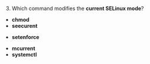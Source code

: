 3. Which command modifies the __current SELinux mode__?
* __chmod__
* __seecurent__
+ __setenforce__
* __mcurrent__
* __systemctl__
